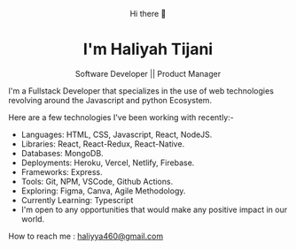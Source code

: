<p align="center"> Hi there 👋 <p/> 
<h1 align="center"> I'm Haliyah Tijani </h1> 
<p align="center">Software Developer || Product Manager </p>

I'm a Fullstack Developer that specializes in the use of web technologies revolving around the Javascript and python Ecosystem.


Here are a few technologies I've been working with recently:-

- Languages: HTML, CSS, Javascript, React, NodeJS.
- Libraries: React, React-Redux, React-Native.
- Databases: MongoDB.
- Deployments: Heroku, Vercel, Netlify, Firebase.
- Frameworks: Express.
- Tools: Git, NPM, VSCode, Github Actions.
- Exploring: Figma, Canva, Agile Methodology.
- Currently Learning: Typescript
- I'm open to any opportunities that would make any positive impact in our world.

How to reach me : haliyya460@gmail.com


